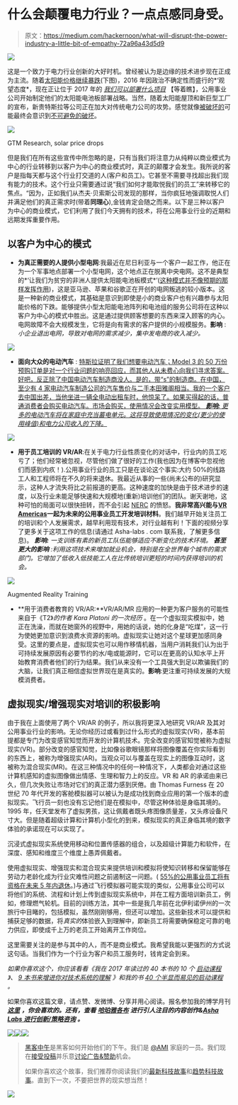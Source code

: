 # 什么会颠覆电力行业？一点点感同身受。

> 原文：<https://medium.com/hackernoon/what-will-disrupt-the-power-industry-a-little-bit-of-empathy-72a96a43d5d9>

![](img/1ed5bf1873aa63b55afa4cbd5ad3b3df.png)

这是一个致力于电力行业创新的大好时机。曾经被认为是边缘的技术进步现在正成为主流。随着[太阳能价格继续暴跌](https://www.greentechmedia.com/research/report/us-solar-pv-system-pricing-h2-2016)(下图)，2016 年因政治不确定性而盛行的*‘观望态度*，现在正让位于 2017 年的 [*我们可以部署什么项目*](http://www.publicpower.org/Media/daily/ArticleDetail.cfm?ItemNumber=47633) 【等着瞧】，公用事业公司开始制定他们的太阳能电池板部署战略。当然，随着太阳能屋顶和新巨型工厂的宣布，新贵特斯拉等公司正在加大对传统电力公司的攻势。感觉就像[被破坏的](http://amzn.to/2pW6814)可能最终会意识到[不可避免的破坏](http://amzn.to/2pVXCit)。

![](img/535754d294512cada7c3a8b86d0d2e8a.png)

GTM Research, solar price drops

但是我们在所有这些宣传中所忽略的是，只有当我们将注意力从纯粹以商业模式为中心的行业转移到以客户为中心的商业模式时，真正的颠覆才会发生。我所说的客户是指每天都与这个行业打交道的人(客户和员工)。它甚至不需要寻找超出我们现有能力的技术。这个行业只需要通过说“我们如何才能取悦我们的员工”来转移它的焦点。“因为，正如我们从杰夫·贝索斯公司发现的那样，当你疯狂地强调取悦人们并满足他们的真正需求时(带着**同理心**),金钱肯定会随之而来。以下是三种以客户为中心的商业模式，它们利用了我们今天拥有的技术，将在公用事业行业的近期和远期发挥重要作用。

## 以客户为中心的模式

*   **为真正需要的人提供小型电网**:我最近在尼日利亚与一个客户一起工作，他正在为一个军事地点部署一个小型电网，这个地点正在脱离中央电网。这不是典型的*‘让我们为贫穷的非洲人提供太阳能电池板模式*’([这种模式并不像预期的那样发挥作用](http://nextbillion.net/an-impact-investor-urges-caution-on-the-energy-access-hype-cycle/))，这是亚马逊、苹果和谷歌正在开创的电网叛逃的较小版本。这是一种新的商业模式，其基础是意识到即使是小的商业客户也有兴趣参与太阳能价格的下跌。能够提供小型太阳能电池阵列和电池组的服务公司将在这种以客户为中心的模式中胜出。这是通过提供顾客想要的东西来深入顾客的内心。电网故障不会大规模发生，它将是向有需求的客户提供的小规模服务。**影响** : *小企业退出电网，导致对电网的需求减少，集中发电商的收入减少。*

![](img/9079dcebff7a30c7f9a5093513ac3554.png)

*   **面向大众的电动汽车** : [特斯拉证明了我们想要电动汽车；Model 3 的 50 万份预购订单是对一个行业问题的响亮回应，而其他人从未费心向我们寻求答案。好吧，反正除了中国电动汽车制造商没人。是的，带“s”的制造商。在中国，至少有 4 家电动汽车制造公司的汽车售价与二手本田雅阁相当。我的一个客户去中国出差，当他坐进一辆全电动出租车时，他惊呆了。如果买得起的话，普通消费者会购买电动汽车。市场会购买，使用情况会改变实用模型。 ***影响:*** *更多的电动汽车将在家庭中充当蓄电单元。这将导致使用情况的变化(更少的使用峰值)和电力公司收入的下降。*](http://bgr.com/2016/10/18/tesla-model-3-reservations-delivery-mid-2018/)

![](img/a8df702e586c12f15f45962712971a69.png)

*   **用于员工培训的 VR/AR**:在关于电力行业性质变化的对话中，行业内的员工吃亏了；他们经常被忽视，尽管他们做了很好的工作(我也因为在博客中忽视他们而感到内疚！).公用事业行业的员工只是在谈论这个事实:大约 50%的线路工人和工程师将在不久的将来退休。我最近从事的一些(尚未公布的)研究显示，这种人才流失将比之前报道的更高。这种速度的加快是由于技术进步的速度，以及行业未能足够快速和大规模地(重新)培训他们的团队。谢天谢地，这种可怕的局面可以很快扭转，而不会引起 [NERC](http://www.nerc.com/pa/Stand/Pages/ReliabilityStandards.aspx) 的愤怒。**我非常高兴能与**[**VR Americas**](http://www.vramericas.com/pages/vr-americas-llc)**一起为未来的公用事业员工开发培训材料**。我们越早开始关注员工的培训和个人发展需求，越早利用现有技术，对行业越有利！下面的视频分享了更多关于这项工作的信息(请通过 Asha-labs . com 联系我，了解更多信息)。 ***影响:*** *一支训练有素的新员工队伍能够适应不断变化的技术环境。* ***甚至更大的影响*** *:利用这项技术来增加就业机会，特别是在全世界每个城市的需求部门。它增加了低收入低技能工人在比传统培训更短的时间内获得培训的机会。*

![](img/da6e3926b65a3c87b17695ed90bf55b8.png)

Augmented Reality Training

*   **用于消费者教育的 VR/AR:**VR/AR/MR 应用的一种更为客户服务的可能性来自于《T2》*的作者 Kara Platoni 的一次经历* 。在一个虚拟现实模拟中，她正在洗澡，而就在她窗外的视野中，用她的话说，她的化身是“吃煤”，这一行为使她更加意识到浪费水资源的影响。虚拟现实让她对这个星球更加感同身受。这里的要点是，虚拟现实也可以用作移情机器，当用户消耗我们认为出于可持续发展原因有必要节约的水/电或能源时，它可以在更高的认知水平上开始教育消费者他们的行为结果。我们从来没有一个工具强大到足以欺骗我们的大脑，让我们真正相信虚拟世界现在是真实的。**影响**:更注重可持续发展的大规模消费者。

## 虚拟现实/增强现实对培训的积极影响

由于我在上面使用了两个 VR/AR 的例子，所以我将更深入地研究 VR/AR 及其对公用事业行业的影响。无论你经历过或看到过什么形式的虚拟现实(VR)，基本前提都是专门为改变感官知觉而开发的计算机技术。完全改变的感官知觉被称为虚拟现实(VR)。部分改变的感官知觉，比如像谷歌眼镜那样将图像覆盖在你实际看到的东西上，被称为增强现实(AR)。当观众可以与覆盖在现实上的图像互动时，这被称为混合现实(MR)。在这三种情况中的任何一种情况下，人类都会对通过这些计算机感知的虚拟图像做出情感、生理和智力上的反应。VR 和 AR 的承诺由来已久，但几次失败让市场对它们的真正潜力感到厌倦。由 Thomas Furness 在 20 世纪 70 年代开发的客舱模拟器可以被认为是成功找到商业应用的第一个版本的虚拟现实。飞行员一刻也没有忘记他们是在模拟中，尽管这种体验是身临其境的。1995 年，任天堂发布了虚拟男孩，这让佩戴者既头疼图像质量差，又头疼设备尺寸大。但是随着超级计算和计算机小型化的到来，模拟现实的真正身临其境的数字体验的承诺现在可以实现了。

沉浸式虚拟现实系统使用移动和位置传感器的组合，以及超级计算能力和软件，在深度、感知和维度三个维度上愚弄佩戴者。

使用虚拟现实、增强现实和混合现实来提供培训和模拟将使知识转移和保留能够在劳动力老龄化成为行业灾难性问题之前遏制这一问题。( [55%的公用事业员工将有资格在未来 5 年内退休](http://www.publicpower.org/media/daily/ArticleDetail.cfm?ItemNumber=44084)。)与通过飞行模拟器可能实现的类似，公用事业公司可以将他们的系统、流程和计划上传到虚拟现实系统中，并在工程方面培训新员工，例如，修理燃气轮机。目前的训练方法，其中一些是我几年前在北伊利诺伊州的一次旅行中目睹的，包括模拟，虽然刚刚够用，但还可以增加。这些新技术可以提供和捕获足够的数据，将*真实的*体验嵌入到理解中，即新员工将需要确保稳定可靠的电力供应，即使成千上万的老员工开始离开工作岗位。

这里需要关注的是参与其中的人，而不是商业模式。我希望我能以更强烈的方式说这句话。当我们作为一个行业为客户和员工服务时，钱肯定会到来。

*如果你喜欢这个，你应该看看《我在 2017 年读过的 40 本书的 10 个* [*启动课程*](https://artplusmarketing.com/i-read-40-books-this-year-heres-what-i-learned-aka-10-lessons-for-2017-b7d7eabc5079) *》、* [*9 本书来增进你对技术系统的理解*](https://hackernoon.com/9-books-to-help-you-understand-technology-and-systems-bb3f4d2d9dda) *》和我的书* [*40 个半显而易见的启动课程*](http://amzn.to/2paQw6t) *。*

如果你喜欢这篇文章，请点赞、发微博、分享并用心阅读。报名参加我的博学月刊 [***这里***](http://www.getrevue.co/profile/seyifabo?utm_campaign=Issue&utm_content=forwarded&utm_medium=email&utm_source=Seyi+Fabode) ***，你会喜欢的。还有，查看*** [***哈珀雅各布***](http://HarperJacobs.com) ***进行引人注目的内容创作&***[***Asha Labs 进行创新/策略咨询***](http://www.asha-labs.com/bio/) ***。***

[![](img/50ef4044ecd4e250b5d50f368b775d38.png)](http://bit.ly/HackernoonFB)[![](img/979d9a46439d5aebbdcdca574e21dc81.png)](https://goo.gl/k7XYbx)[![](img/2930ba6bd2c12218fdbbf7e02c8746ff.png)](https://goo.gl/4ofytp)

> [黑客中午](http://bit.ly/Hackernoon)是黑客如何开始他们的下午。我们是 [@AMI](http://bit.ly/atAMIatAMI) 家庭的一员。我们现在[接受投稿](http://bit.ly/hackernoonsubmission)并乐意[讨论广告&赞助](mailto:partners@amipublications.com)机会。
> 
> 如果你喜欢这个故事，我们推荐你阅读我们的[最新科技故事](http://bit.ly/hackernoonlatestt)和[趋势科技故事](https://hackernoon.com/trending)。直到下一次，不要把世界的现实想当然！

![](img/be0ca55ba73a573dce11effb2ee80d56.png)